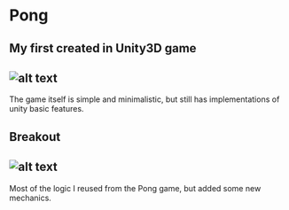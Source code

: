 # Pong
My first created in Unity3D game
---
![alt text](https://i.imgur.com/SrQ8gCH.png)
---
The game itself is simple and minimalistic, but still has implementations of unity basic features.

Breakout
---
![alt text](https://i.imgur.com/OIdJolm.png)
---
Most of the logic I reused from the Pong game, but added some new mechanics.
